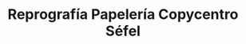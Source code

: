 ---
title: "Reprografía Papelería Copycentro Séfel"
url: /ponferrada/reprografia-papeleria-copycentro-sefel/
shop: copyshop
---